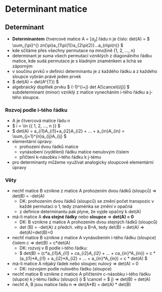 # Determinant matice
## Determinant
- **Determinantem** čtvercové matice A = $[a_{ij}]$ řádu n je číslo: det(A) = $ \sum_{\pi}^{} zn(\pi)a_{1\pi(1)}a_{2\pi(2)}...a_{n\pi(n)} $
- kde sčítáme přes všechny permutace na množině {1, 2, ..., n}
- determinant je suma všech permutací vzniklých z diagonálního řádku matice, kde sudá permutace je s kladným znaménkem a lichá se záporným
- v součinu prvků v definici determinantu je z každého řádku a z každého sloupce vybrán právě jeden prvek
- $ det(A) = det(A^{T}) $
- algebraický doplňek prvku $ (-1)^{i+j} det A[\cancel{i/j}] $ subdeterminant (minor) vzniklý z matice vynecháním i-tého řádku a j-tého sloupce.

### Rozvoj podle i-tého řádku
- A je čtvercová matice řádu n
- $ i = \in {\{ 1, 2, ..., n  \}} $
- $ det(A) = a_{i1}A_{i1}+a_{i2}A_{i2} + ... + a_{in}A_{in} = \sum_{j=1}^{n}a_{ij}A_{ij} $
- elementární úpravy:
    - prohození dvou řádků matice
    - vynásobení (vydělení) řádku matice nenulovým číslem
    - přičtení k-násobku i-tého řádku k j-tému
- pro determinanty můžeme využívat analogicky sloupcové elementární úpravy

### Věty
- nechť matice B vznikne z matice A prohozením dvou řádků (sloupců) => det(B) = -det(A)
    - DK: prohozením dvou řádků (sloupců) se změní počet transpozic v každé permutaci o 1, tedy znaménka se změní v opačná
    - z definice determinantu pak plyne, že vyjde opačný k det(A)
- má-li matice A **dva stejné řádky** nebo **sloupce** => **det(A) = 0**
    - DK: B vznikne z matice A prohozením dvou stejných řádků (sloupců)
    - det (B) = -det(A) z předch. věty a B=A, tedy det(B) = det(A) => det(A)=det(B)=0
- nechť matice B vznikne z matice A vynásobením i-tého řádku (sloupce) číslem c => det(B) = c*det(A)
    - DK: rozvoj v B podle i-tého řádku:
    - $ det(B) = (c*a_{i1}*A_{i1} + c*a_{i2}*A_{i2} + ... + c*a_{in}*A_{in}) = c * (a_{i1}*A_{i1} + a_{i2}*A_{i2} + ... + a_{in}*A_{in}) = c * det(A) $
- má-li matice A nějaký řádek nebo sloupec nulový => det(A) = 0
    - DK: rozvojem podle nulového řádku (sloupce)
- nechť matice B vznikne z matice A přičtením c-násobku i-tého řádku (slupce) k j-tému řádku (sloupci) (i $ \cancel = $ j) => det(B) = det(A)
- nechť A, B jsou matice řádu n => det(A*B) = det(A) * det(B)